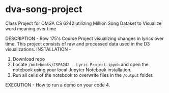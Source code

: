 # dva-song-project
Class Project for OMSA CS 6242 utilizing Million Song Dataset to Visualize word meaning over time

DESCRIPTION - Row 175's Course Project visualizing changes in lyrics over time. This project consists of raw and processed data used in the D3 visualizations. 
INSTALLATION - 
  1. Download repo
  2. Locate `/notebooks/CSE6242 - Lyric Project.ipynb` and open the notebook using your local Jupyter Notebook installation.
  3. Run all cells of the notebook to overwrite files in the `/output` folder. 

EXECUTION - How to run a demo on your code
  4. <insert D3 instructions> 
